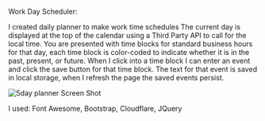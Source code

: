 Work Day Scheduler:

I created daily planner to make work time schedules
The current day is displayed at the top of the calendar using a Third Party API to call for the local time.
You are presented with time blocks for standard business hours for that day, each time block is color-coded to indicate whether it is in the past, present, or future.
When I click into a time block I can enter an event and click the save button for that time block. The text for that event is saved in local storage, when I refresh the page the saved events persist.

![5day planner Screen Shot](https://github.com/seth20smith/typical9to5/assets/91171134/7e497227-fe3e-4d18-91ed-cfca3c286e86)

I used: Font Awesome, Bootstrap, Cloudflare, JQuery
